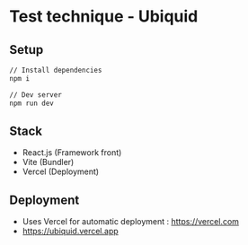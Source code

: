 # Test technique - Ubiquid

## Setup

```bash
// Install dependencies
npm i

// Dev server
npm run dev
```

## Stack

- React.js (Framework front)
- Vite (Bundler)
- Vercel (Deployment)

## Deployment

- Uses Vercel for automatic deployment : https://vercel.com
- https://ubiquid.vercel.app
